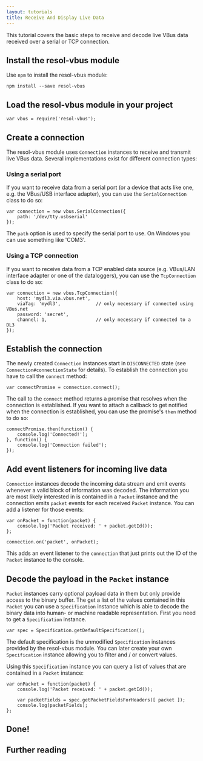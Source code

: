 ```yaml
---
layout: tutorials
title: Receive And Display Live Data
---
```


This tutorial covers the basic steps to receive and decode live VBus data received over a serial or TCP connection.


## Install the resol-vbus module

Use `npm` to install the resol-vbus module:

	npm install --save resol-vbus


## Load the resol-vbus module in your project

	var vbus = require('resol-vbus');


## Create a connection

The resol-vbus module uses `Connection` instances to receive and transmit live VBus data. Several implementations exist for different connection types:


### Using a serial port

If you want to receive data from a serial port (or a device that acts like one, e.g. the VBus/USB interface adapter), you can use the `SerialConnection` class to do so:

	var connection = new vbus.SerialConnection({
		path: '/dev/tty.usbserial'
	});

The `path` option is used to specify the serial port to use. On Windows you can use something like 'COM3'.


### Using a TCP connection

If you want to receive data from a TCP enabled data source (e.g. VBus/LAN interface adapter or one of the dataloggers), you can use the `TcpConnection` class to do so:

	var connection = new vbus.TcpConnection({
		host: 'mydl3.via.vbus.net',
		viaTag: 'mydl3',             // only necessary if connected using VBus.net
		password: 'secret',
		channel: 1,                  // only necessary if connected to a DL3
	});


## Establish the connection

The newly created `Connection` instances start in `DISCONNECTED` state (see `Connection#connectionState` for details). To establish the connection you have to call the `connect` method:

	var connectPromise = connection.connect();

The call to the `connect` method returns a promise that resolves when the connection is established. If you want to attach a callback to get notified when the connection is established, you can use the promise's `then` method to do so:

	connectPromise.then(function() {
		console.log('Connected!');
	}, function() {
		console.log('Connection failed');
	});


## Add event listeners for incoming live data

`Connection` instances decode the incoming data stream and emit events whenever a valid block of information was decoded. The information you are most likely interested in is contained in a `Packet` instance and the connection emits `packet` events for each received `Packet` instance. You can add a listener for those events:

	var onPacket = function(packet) {
		console.log('Packet received: ' + packet.getId());
	};

	connection.on('packet', onPacket);

This adds an event listener to the `connection` that just prints out the ID of the `Packet` instance to the console.


## Decode the payload in the `Packet` instance

`Packet` instances carry optional payload data in them but only provide access to the binary buffer. The get a list of the values contained in this `Packet` you can use a `Specification` instance which is able to decode the binary data into human- or machine readable representation. First you need to get a `Specification` instance.

	var spec = Specification.getDefaultSpecification();

The default specification is the unmodified `Specification` instances provided by the resol-vbus module. You can later create your own `Specification` instance allowing you to filter and / or convert values.

Using this `Specification` instance you can query a list of values that are contained in a `Packet` instance:

	var onPacket = function(packet) {
		console.log('Packet received: ' + packet.getId());

		var packetFields = spec.getPacketFieldsForHeaders([ packet ]);
		console.log(packetFields);
	};


## Done!


## Further reading



